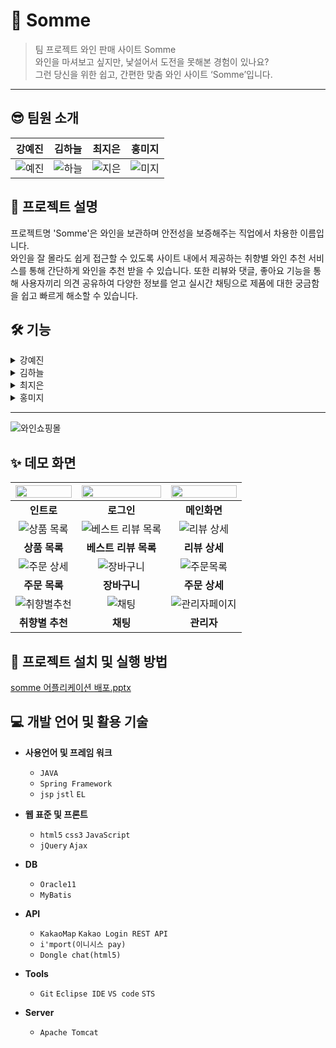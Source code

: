 # 🍷 Somme

> 팀 프로젝트 와인 판매 사이트 Somme<br>
와인을 마셔보고 싶지만, 낯설어서 도전을 못해본 경험이 있나요?<br>
그런 당신을 위한 쉽고, 간편한 맞춤 와인 사이트 ‘Somme’입니다.
<hr>

## 😎 팀원 소개

강예진 | 김하늘 | 최지은 | 홍미지
---|---|---|---|
![예진](https://user-images.githubusercontent.com/108658971/201602638-4fdc5ed9-6a13-41d0-9263-55b4c7396176.png)|![하늘](https://user-images.githubusercontent.com/118153241/201795460-999efd95-bcd9-481a-bcab-70e3a566c2c6.jpg)|![지은](https://user-images.githubusercontent.com/108658971/201602234-5c09e1b4-9a28-4050-9626-7909ef901885.png)|![미지](https://user-images.githubusercontent.com/108658971/201602230-6d2ec90b-5f72-4c2c-a4cc-a0bcc23a9cd1.png)

## 📌 프로젝트 설명
프로젝트명 'Somme'은 와인을 보관하며 안전성을 보증해주는 직업에서 차용한 이름입니다.<br>
와인을 잘 몰라도 쉽게 접근할 수 있도록 사이트 내에서 제공하는 취향별 와인 추천 서비스를 통해 간단하게 와인을 추천 받을 수 있습니다.
또한 리뷰와 댓글, 좋아요 기능을 통해 사용자끼리 의견 공유하여 다양한 정보를 얻고 실시간 채팅으로 제품에 대한 궁금함을 쉽고 빠르게 해소할 수 있습니다.

## 🛠 기능
<details>
    <summary>강예진</summary>

### Product
![product1](https://user-images.githubusercontent.com/80384316/201865323-1a3a8e2e-4440-4535-a1bf-5033a43c60b8.gif)
*  각 상품을 종류와 국가로 나눠서 상품분류 DB 설계
*  상품 장바구니 추가/삭제 기능
*  Main의 best 와인 상품 정렬 기능
*  원하는 조건별 상품 정렬기능
<br>
    
### Cart
![cart1](https://user-images.githubusercontent.com/80384316/201865320-700a21d0-8817-4bb1-b424-985ddc306b8a.gif)
*  제품 수량 변경 기능
*  선택상품 삭제/장바구니 비우기 기능
<br>
    
### Order
![order](https://user-images.githubusercontent.com/80384316/201865318-939ab25c-f2ac-4827-bceb-c4b61208cc67.gif)
*  5만원 이상 구매 시 무료 배송 기능
*  결제 API를 활용한 결제 기능
*  관리자 승인을 통한 무통장 입금/방문 결제 기능
<br>
    
### 마이페이지 > 주문/반품 내역
![member_order](https://user-images.githubusercontent.com/80384316/201865312-4e6f51de-1bc5-4fba-b5da-003f4eceb450.gif)
*  회원별 주문 취소/반품 신청 기능
*  회원별 주문정보/주문상세, 반품정보/반품상세 조회 기능
<br>
    
### ADMIN > order 
![admin](https://user-images.githubusercontent.com/80384316/201865301-8134f327-8c19-4fcf-bfdf-e2a3983bb429.gif)
* 주문 리스트
    *  회원별 입금 확인을 통한 주문처리 기능
    *  미처리된 주문 목록 정렬 및 페이징 기능
    *  주문자명/상품명/처리여부에 따른 검색 기능
* 반품 리스트
    *  회원별 상품 확인을 통한 반품처리 기능
    *  미처리된 반품 목록 정렬 및 페이징 기능
    *  주문자명/상품명/처리여부에 따른 검색 기능
<br>

</details>
<details>
    <summary>김하늘</summary>

### 회원가입
![가입33](https://user-images.githubusercontent.com/118319662/202108709-aeb1aadd-c7fe-4501-9a29-ae71314de23d.gif)
*  회원가입 기능
*  문자메세지를 통한 본인인증 기능
<br>

### 로그인
![로그인22](https://user-images.githubusercontent.com/118319662/202108712-7218785f-baf6-4c1e-ba3f-62cfd237116a.gif)
*  카카오 로그인 api를 활용한 로그인 기능
*  일반 로그인/관리자 로그인 구분
<br>

### 아이디/비밀번호 찾기
![아디비번22](https://user-images.githubusercontent.com/118319662/202108697-a83c8e83-2055-4a59-883e-3baa37408d55.gif)
*  회원 정보를 입력하여 아이디/비밀번호 찾기
<br>

### 마이페이지>회원정보
![수정22](https://user-images.githubusercontent.com/118319662/202108702-3482aed2-bc88-4d26-81f5-fc129d2a319a.gif)
*  회원의 가입 정보 조회기능
*  회원정보 수정/탈퇴 시 비밀번호 확인
*  회원정보 수정/퇴 기능
<br>

</details>
<details>
    <summary>최지은</summary>

### 취향별 추천    
![취향별추천](https://user-images.githubusercontent.com/108658971/201853136-347bc7cc-c891-417e-94e9-e17e889f3534.gif)    
* 선택한 항목에 맞춘 제품 추천 기능
* 참여한 인원 카운팅 기능
* 추천된 제품의 상세페이지 연결
    
### 게시판    
![리뷰](https://user-images.githubusercontent.com/108658971/201853145-63e11dd7-a98e-4c18-9e34-3cc869b4552a.gif)    
* Q&A, 리뷰 CRUD/검색/페이징/사진업로드
* 공지사항 첨부파일 다운로드 기능
* 관심있는 리뷰 좋아요 추가/삭제 기능
* 댓글, 리댓글 추가/삭제 기능
* 댓글, 리댓글, 좋아요 게시글별 총 개수 
* Q&A 문답 기능
* 상세페이지의 이전글/다음글 이동 기능
* 이벤트 배너 연결된 페이지 이동 기능
    
### 관리자    
![관리자 Q A](https://user-images.githubusercontent.com/108658971/201854192-871bbcce-c534-42b6-a972-559b203de98d.gif)    
* 게시글 현황 확인 및 조회
* 각 작성글, 댓글 삭제 권한
* 공지사항, 이벤트 CRUD/페이징/사진,파일업로드
* 메인의 이벤트배너 등록/해제 기능
* 베스트리뷰 등록/해제 기능
* Q&A 답변 작성/수정 기능
    
### 메인
* 지도 API활용 매장 위치 확인
<br>
</details>
<details>
    <summary>홍미지</summary>

### Intro<br>
![인트로](https://user-images.githubusercontent.com/118153241/201851535-dbf901b1-7486-4d16-9c01-31084a03ebb8.gif)
* 연령 확인 안내 페이지
    
### Search<br>
![검색](https://user-images.githubusercontent.com/118153241/201851548-6dce2397-6ec3-444a-87f5-658943fb9864.gif)
* 상품 검색 기능(한글명, 영문명)
    
### ADMIN > Product<br>
![관리자상품](https://user-images.githubusercontent.com/118153241/201851528-0979c5b9-189a-4dd8-9b02-148df2680ccb.gif)
* 상품 등록 시 필수 정보 유효성 검사
* 상품 이미지 업로드
* 베스트와인으로 설정 시 메인페이지에 상품 등록 
* 상품 수정 기능
* 상품 전체 및 선택 삭제 기능
* 상품명/상품명+영문명/종류/국가에 따른 검색 기능 (대소문자 구분 없음)
* 페이징 처리 기능
    
### ETC<br>
![채팅](https://user-images.githubusercontent.com/118153241/201851544-c10d0776-efaf-407b-882d-53e4f521f496.gif)
* 채팅 API 활용해 사용자들끼리 다양한 정보 공유 가능
</details>

<hr>

![와인쇼핑몰](https://user-images.githubusercontent.com/108658971/201612754-15dda315-80c7-4b57-aac2-1f66c7f36e54.png)

<!-- 사진: 프로세스 정의서 <프로젝트 설명서 첨부> -->

## ✨ 데모 화면

<img src = "https://user-images.githubusercontent.com/118153241/201815134-109365e0-a534-489a-b693-9a62599a7662.JPG" width="100%" height="40%"> | <img src = "https://user-images.githubusercontent.com/118153241/201819133-2c88dffe-8abe-4fe3-a0c8-eed226ca40d1.JPG" width="100%" height="40%"> | <img src = "https://user-images.githubusercontent.com/118153241/201819514-ebf06def-2862-4051-bb96-2902df052c32.JPG" width="100%" height="40%">
:---:|:---:|:---:|
**인트로** | **로그인** | **메인화면**
![상품 목록](https://user-images.githubusercontent.com/80384316/201819775-50e672b3-84be-42f1-994e-948e684f40ce.png) | ![베스트 리뷰 목록](https://user-images.githubusercontent.com/80384316/201821542-43a866af-c04f-4c42-a629-9076dd08f905.png) | ![리뷰 상세](https://user-images.githubusercontent.com/80384316/201821548-0be63e0e-b8a2-449e-9f1c-1c973e7ff204.png)
**상품 목록** | **베스트 리뷰 목록** | **리뷰 상세**
![주문 상세](https://user-images.githubusercontent.com/108658971/201819415-9132275b-688a-499c-92af-81bf1f8c7b9b.png) | ![장바구니](https://user-images.githubusercontent.com/108658971/201819418-d2aedf78-99df-4b98-a0bb-f76e093e1f21.png) | ![주문목록](https://user-images.githubusercontent.com/108658971/201819420-87e6f548-c10b-480f-8965-eddeaaa32232.png)
**주문 목록** | **장바구니** | **주문 상세**
![취향별추천](https://user-images.githubusercontent.com/108658971/201817809-baa6a897-84c9-4c4f-9a23-97bf77085c4d.png) | ![채팅](https://user-images.githubusercontent.com/118153241/201857032-a898e3b9-8abc-413f-b44f-daaac33d0ca4.JPG) | ![관리자페이지](https://user-images.githubusercontent.com/108658971/201817309-d53864c0-1638-46d3-bb87-2f8f77c23f66.png)
**취향별 추천** | **채팅** | **관리자**


## 🔎 프로젝트 설치 및 실행 방법
[somme 어플리케이션 배포.pptx](https://github.com/kangyeajin/somme/files/10018827/somme.pptx)
<!-- (배포메뉴얼) (ppt 링크 첨부) -->

## 💻 개발 언어 및 활용 기술

* <b>사용언어 및 프레임 워크</b>
  *  ` JAVA `
  * ` Spring Framework `
  * ` jsp ` ` jstl ` ` EL `

* <b>웹 표준 및 프론트</b>
  *  ` html5 ` ` css3 ` ` JavaScript `
  *  ` jQuery ` ` Ajax `
 
* <b>DB</b>
  *  ` Oracle11 ` 
  *  ` MyBatis ` 

* <b>API</b>
  *  ` KakaoMap ` ` Kakao Login REST API ` 
  *  ` i'mport(이니시스 pay) `
  *  ` Dongle chat(html5) `

* <b>Tools</b>
  *  ` Git ` ` Eclipse IDE ` ` VS code ` ` STS `

* <b>Server</b>
  *  ` Apache Tomcat ` 
